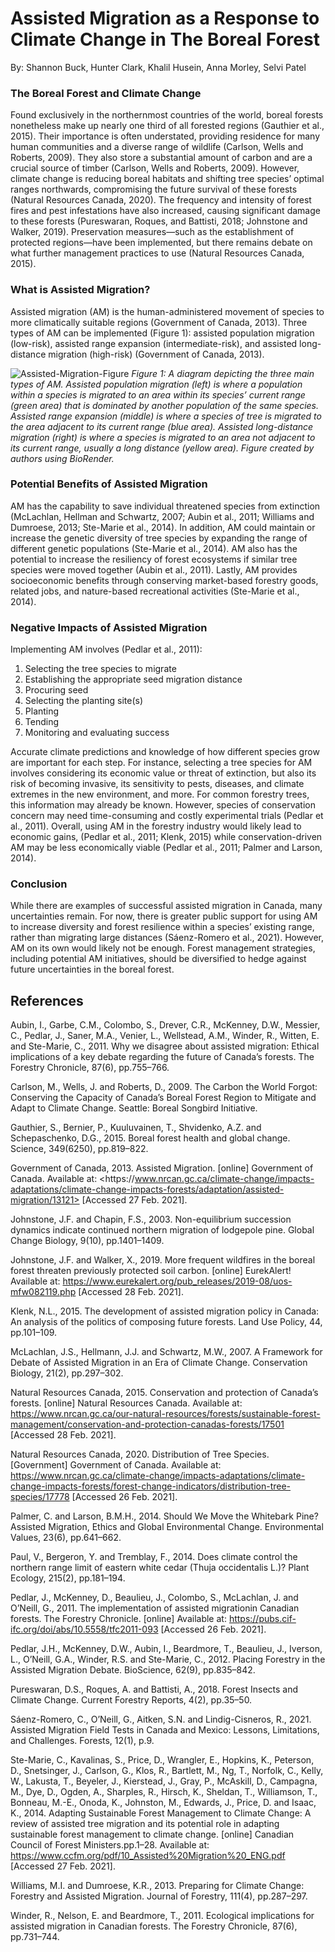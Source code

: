 
# **Assisted Migration as a Response to Climate Change in The Boreal Forest**
By: Shannon Buck, Hunter Clark, Khalil Husein, Anna Morley, Selvi Patel 

### The Boreal Forest and Climate Change

Found exclusively in the northernmost countries of the world, boreal forests nonetheless make up nearly one third of all forested regions (Gauthier et al., 2015). Their importance is often understated, providing residence for many human communities and a diverse range of wildlife (Carlson, Wells and Roberts, 2009). They also store a substantial amount of carbon and are a crucial source of timber (Carlson, Wells and Roberts, 2009). However, climate change is reducing boreal habitats and shifting tree species’ optimal ranges northwards, compromising the future survival of these forests (Natural Resources Canada, 2020). The frequency and intensity of forest fires and pest infestations have also increased, causing significant damage to these forests (Pureswaran, Roques, and Battisti, 2018; Johnstone and Walker, 2019). Preservation measures—such as the establishment of protected regions—have been implemented, but there remains debate on what further management practices to use (Natural Resources Canada, 2015). 

### What is Assisted Migration? 

Assisted migration (AM) is the human-administered movement of species to more climatically suitable regions (Government of Canada, 2013). Three types of AM can be implemented (Figure 1): assisted population migration (low-risk), assisted range expansion (intermediate-risk), and assisted long-distance migration (high-risk) (Government of Canada, 2013).  

![Assisted-Migration-Figure](https://user-images.githubusercontent.com/62079415/111057480-3ff8e300-845e-11eb-9263-25aceffb7ba2.jpg)
*Figure 1: A diagram depicting the three main types of AM. Assisted population migration (left) is where a population within a species is migrated to an area within its species’ current range (green area) that is dominated by another population of the same species. Assisted range expansion (middle) is where a species of tree is migrated to the area adjacent to its current range (blue area). Assisted long-distance migration (right) is where a species is migrated to an area not adjacent to its current range, usually a long distance (yellow area). Figure created by authors using BioRender.*

### Potential Benefits of Assisted Migration

AM has the capability to save individual threatened species from extinction (McLachlan, Hellman and Schwartz, 2007; Aubin et al., 2011; Williams and Dumroese, 2013; Ste-Marie et al., 2014). In addition, AM could maintain or increase the genetic diversity of tree species by expanding the range of different genetic populations (Ste-Marie et al., 2014). AM also has the potential to increase the resiliency of forest ecosystems if similar tree species were moved together (Aubin et al., 2011). Lastly, AM provides socioeconomic benefits through conserving market-based forestry goods, related jobs, and nature-based recreational activities (Ste-Marie et al., 2014).

### Negative Impacts of Assisted Migration  

Implementing AM involves (Pedlar et al., 2011):
 1. Selecting the tree species to migrate 
 2. Establishing the appropriate seed migration distance 
 3. Procuring seed
 4. Selecting the planting site(s)
 5. Planting
 6. Tending 
 7. Monitoring and evaluating success

Accurate climate predictions and knowledge of how different species grow are important for each step. For instance, selecting a tree species for AM involves considering its economic value or threat of extinction, but also its risk of becoming invasive, its sensitivity to pests, diseases, and climate extremes in the new environment, and more. For common forestry trees, this information may already be known. However, species of conservation concern may need time-consuming and costly experimental trials (Pedlar et al., 2011). Overall, using AM in the forestry industry would likely lead to economic gains, (Pedlar et al., 2011; Klenk, 2015) while conservation-driven AM may be less economically viable (Pedlar et al., 2011; Palmer and Larson, 2014). 

### Conclusion

While there are examples of successful assisted migration in Canada, many uncertainties remain. For now, there is greater public support for using AM to increase diversity and forest resilience within a species’ existing range, rather than migrating large distances (Sáenz-Romero et al., 2021). However, AM on its own would likely not be enough. Forest management strategies, including potential AM initiatives, should be diversified to hedge against future uncertainties in the boreal forest. 

## References

Aubin, I., Garbe, C.M., Colombo, S., Drever, C.R., McKenney, D.W., Messier, C., Pedlar, J., Saner, M.A., Venier, L., Wellstead, A.M., Winder, R., Witten, E. and Ste-Marie, C., 2011. Why we disagree about assisted migration: Ethical implications of a key debate regarding the future of Canada’s forests. The Forestry Chronicle, 87(6), pp.755–766. 

Carlson, M., Wells, J. and Roberts, D., 2009. The Carbon the World Forgot: Conserving the Capacity of Canada’s Boreal Forest Region to Mitigate and Adapt to Climate Change. Seattle: Boreal Songbird Initiative. 

Gauthier, S., Bernier, P., Kuuluvainen, T., Shvidenko, A.Z. and Schepaschenko, D.G., 2015. Boreal forest health and global change. Science, 349(6250), pp.819–822. 

Government of Canada, 2013. Assisted Migration. [online] Government of Canada. Available at: <https://<span></span>www.nrcan.gc.ca/climate-change/impacts-adaptations/climate-change-impacts-forests/adaptation/assisted-migration/13121> [Accessed 27 Feb. 2021]. 

Johnstone, J.F. and Chapin, F.S., 2003. Non-equilibrium succession dynamics indicate continued northern migration of lodgepole pine. Global Change Biology, 9(10), pp.1401–1409. 

Johnstone, J.F. and Walker, X., 2019. More frequent wildfires in the boreal forest threaten previously protected soil carbon. [online] EurekAlert! Available at: <https://www.eurekalert.org/pub_releases/2019-08/uos-mfw082119.php> [Accessed 28 Feb. 2021]. 

Klenk, N.L., 2015. The development of assisted migration policy in Canada: An analysis of the politics of composing future forests. Land Use Policy, 44, pp.101–109. 

McLachlan, J.S., Hellmann, J.J. and Schwartz, M.W., 2007. A Framework for Debate of Assisted Migration in an Era of Climate Change. Conservation Biology, 21(2), pp.297–302. 

Natural Resources Canada, 2015. Conservation and protection of Canada’s forests. [online] Natural Resources Canada. Available at: <https://www.nrcan.gc.ca/our-natural-resources/forests/sustainable-forest-management/conservation-and-protection-canadas-forests/17501> [Accessed 28 Feb. 2021]. 

Natural Resources Canada, 2020. Distribution of Tree Species. [Government] Government of Canada. Available at: <https://www.nrcan.gc.ca/climate-change/impacts-adaptations/climate-change-impacts-forests/forest-change-indicators/distribution-tree-species/17778> [Accessed 26 Feb. 2021]. 

Palmer, C. and Larson, B.M.H., 2014. Should We Move the Whitebark Pine? Assisted Migration, Ethics and Global Environmental Change. Environmental Values, 23(6), pp.641–662. 

Paul, V., Bergeron, Y. and Tremblay, F., 2014. Does climate control the northern range limit of eastern white cedar (Thuja occidentalis L.)? Plant Ecology, 215(2), pp.181–194. 

Pedlar, J., McKenney, D., Beaulieu, J., Colombo, S., McLachlan, J. and O’Neill, G., 2011. The implementation of assisted migrationin Canadian forests. The Forestry Chronicle. [online] Available at: <https://pubs.cif-ifc.org/doi/abs/10.5558/tfc2011-093> [Accessed 26 Feb. 2021]. 

Pedlar, J.H., McKenney, D.W., Aubin, I., Beardmore, T., Beaulieu, J., Iverson, L., O’Neill, G.A., Winder, R.S. and Ste-Marie, C., 2012. Placing Forestry in the Assisted Migration Debate. BioScience, 62(9), pp.835–842. 

Pureswaran, D.S., Roques, A. and Battisti, A., 2018. Forest Insects and Climate Change. Current Forestry Reports, 4(2), pp.35–50. 

Sáenz-Romero, C., O’Neill, G., Aitken, S.N. and Lindig-Cisneros, R., 2021. Assisted Migration Field Tests in Canada and Mexico: Lessons, Limitations, and Challenges. Forests, 12(1), p.9. 

Ste-Marie, C., Kavalinas, S., Price, D., Wrangler, E., Hopkins, K., Peterson, D., Snetsinger, J., Carlson, G., Klos, R., Bartlett, M., Ng, T., Norfolk, C., Kelly, W., Lakusta, T., Beyeler, J., Kierstead, J., Gray, P., McAskill, D., Campagna, M., Dye, D., Ogden, A., Sharples, R., Hirsch, K., Sheldan, T., Williamson, T., Bonneau, M.-E., Onoda, K., Johnston, M., Edwards, J., Price, D. and Isaac, K., 2014. Adapting Sustainable Forest Management to Climate Change: A review of assisted tree migration and its potential role in adapting sustainable forest management to climate change. [online] Canadian Council of Forest Ministers.pp.1–28. Available at: <https://www.ccfm.org/pdf/10_Assisted%20Migration%20_ENG.pdf> [Accessed 27 Feb. 2021]. 

Williams, M.I. and Dumroese, K.R., 2013. Preparing for Climate Change: Forestry and Assisted Migration. Journal of Forestry, 111(4), pp.287–297. 

Winder, R., Nelson, E. and Beardmore, T., 2011. Ecological implications for assisted migration in Canadian forests. The Forestry Chronicle, 87(6), pp.731–744. 

 
